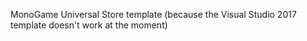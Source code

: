MonoGame Universal Store template (because the Visual Studio 2017 template doesn't work at the moment)
